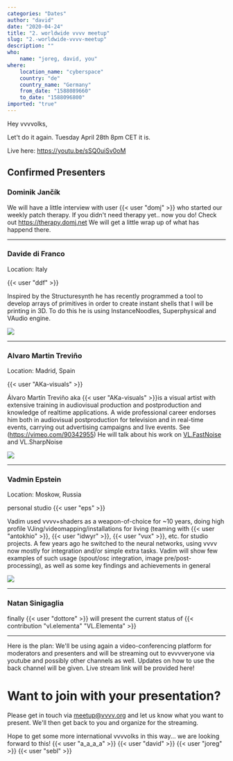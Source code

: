 ```yaml
---
categories: "Dates"
author: "david"
date: "2020-04-24"
title: "2. worldwide vvvv meetup"
slug: "2.-worldwide-vvvv-meetup"
description: ""
who: 
    name: "joreg, david, you"
where: 
    location_name: "cyberspace"
    country: "de"
    country_name: "Germany"
    from_date: "1588089660"
    to_date: "1588096800"
imported: "true"
---
```



Hey vvvvolks,

Let't do it again. Tuesday April 28th 8pm CET it is.

Live here: https://youtu.be/sSQ0uiSv0oM


##  Confirmed Presenters
###  Dominik Jančík
We will have a little interview with user {{< user "domj" >}} who started our weekly patch therapy. If you didn't need therapy yet.. now you do! Check out https://therapy.domj.net We will get a little wrap up of what has happend there.

--- 


###  Davide di Franco 
Location: Italy

[](http://www.didif.it/)
{{< user "ddf" >}}

Inspired by the Structuresynth he has recently programmed a tool to develop arrays of primitives in order to create instant shells that I will be printing in 3D. To do this he is using InstanceNoodles, Superphysical and VAudio engine. 

![](vlcsnap-2020-04-06-12h25m03s446.png) 

--- 

###  Alvaro Martin Treviño
Location: Madrid, Spain

[](https://www.instagram.com/artstrevinho/)
{{< user "AKa-visuals" >}}

Álvaro Martín Treviño aka {{< user "AKa-visuals" >}}is a visual artist with extensive training in audiovisual production and postproduction and knowledge of realtime applications. A wide professional career endorses him both in audiovisual postproduction for television and in real-time events, carrying out advertising campaigns and live events. See (https://vimeo.com/90342955)
He will talk about his work on [VL.FastNoise](https://discourse.vvvv.org/t/vl-fastnoise/18420) and VL.SharpNoise

![](3840b889f23042a658ce7fb2091f5acc824fd5d9.png) 

--- 

###  Vadmin Epstein
Location: Moskow, Russia

personal  [](http://eps.here.ru)
studio [](https://in-visible.ru)
{{< user "eps" >}}

Vadim used vvvv+shaders as a weapon-of-choice for ~10 years, doing high profile VJing/videomapping/installations for living (teaming with {{< user "antokhio" >}}, {{< user "idwyr" >}}, {{< user "vux" >}}, etc. for studio projects. A few years ago he switched to the neural networks, using vvvv now mostly for integration and/or simple extra tasks. Vadim will show few examples of such usage (spout/osc integration, image pre/post-processing), as well as some key findings and achievements in general 


![](82348709_10157648735154799_215159569263886336_o.jpg) 


---

###  Natan Sinigaglia
finally {{< user "dottore" >}} will present the current status of {{< contribution "vl.elementa" "VL.Elementa" >}} 

---

Here is the plan: We'll be using again a video-conferencing platform for moderators and presenters and will be streaming out to evvvveryone via youtube and possibly other channels as well. Updates on how to use the back channel will be given. Live stream link will be provided here!

#  Want to join with your presentation?
Please get in touch via meetup@vvvv.org and let us know what you want to present. We'll then get back to you and organize for the streaming.

Hope to get some more international vvvvolks in this way...
we are looking forward to this! {{< user "a_a_a_a" >}} {{< user "david" >}} {{< user "joreg" >}}  {{< user "sebl" >}} 


